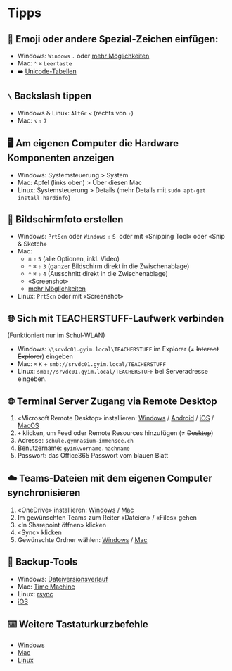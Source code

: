 # Tipps

## 🎹 Emoji oder andere Spezial-Zeichen einfügen:
* Windows: `Windows` `.` oder [mehr Möglichkeiten](https://support.office.com/de-de/article/Einf%C3%BCgen-von-ASCII-und-Unicode-Symbolen-oder-Zeichen-westliche-Sprachen-d13f58d3-7bcb-44a7-a4d5-972ee12e50e0)
* Mac: `⌃` `⌘` `Leertaste`
* ➡️ [Unicode-Tabellen](http://www.unicode.org/charts/)

## `\` Backslash tippen
* Windows & Linux: `AltGr` `<` (rechts von `⇧`)
* Mac: `⌥` `⇧` `7`

## 🖥 Am eigenen Computer die Hardware Komponenten anzeigen
* Windows: Systemsteuerung > System
* Mac: Apfel (links oben) > Über diesen Mac
* Linux: Systemsteuerung > Details (mehr Details mit `sudo apt-get install hardinfo`)

## 📸 Bildschirmfoto erstellen
* Windows: `PrtScn` oder `Windows` `⇧` `S`  oder mit «Snipping Tool» oder «Snip & Sketch»
* Mac:
  * `⌘` `⇧` `5` (alle Optionen, inkl. Video)
  * `⌃` `⌘` `⇧` `3` (ganzer Bildschirm direkt in die Zwischenablage)
  * `⌃` `⌘` `⇧` `4` (Ausschnitt direkt in die Zwischenablage)
  * «Screenshot»
  * [mehr Möglichkeiten](https://support.apple.com/de-ch/HT201361)
* Linux: `PrtScn` oder mit «Screenshot»

## 🌐 Sich mit TEACHERSTUFF-Laufwerk verbinden
(Funktioniert nur im Schul-WLAN)
* Windows: `\\srvdc01.gyim.local\TEACHERSTUFF` im Explorer (≠ ~~Internet Explorer~~) eingeben
* Mac: `⌘` `K` + `smb://srvdc01.gyim.local/TEACHERSTUFF`
* Linux: `smb://srvdc01.gyim.local/TEACHERSTUFF` bei Serveradresse eingeben.

## 🌐 Terminal Server Zugang via Remote Desktop
1. «Microsoft Remote Desktop» installieren: [Windows](https://www.microsoft.com/de-ch/p/microsoft-remotedesktop/9wzdncrfj3ps?activetab=pivot:overviewtab) / [Android](https://play.google.com/store/apps/details?id=com.microsoft.rdc.android&hl=de_CH) / [iOS](https://apps.apple.com/ch/app/microsoft-remotedesktop/id714464092) / [MacOS](https://apps.apple.com/ch/app/microsoft-remote-desktop-10/id1295203466)
1. `+` klicken, um Feed oder Remote Resources hinzufügen (≠ ~~Desktop~~)
1. Adresse: `schule.gymnasium-immensee.ch`
1. Benutzername: `gyim\vorname.nachname`
1. Passwort: das Office365 Passwort vom blauen Blatt

## ☁️ Teams-Dateien mit dem eigenen Computer synchronisieren
1. «OneDrive» installieren: [Windows](https://www.microsoft.com/en-us/p/onedrive/9wzdncrfj1p3) / [Mac](https://apps.apple.com/us/app/onedrive/id823766827)
1. Im gewünschten Teams zum Reiter «Dateien» / «Files» gehen
1. «In Sharepoint öffnen» klicken
1. «Sync» klicken
1. Gewünschte Ordner wählen: [Windows](https://support.office.com/de-de/article/synchronisieren-von-sharepoint-dateien-mit-dem-neuen-onedrive-synchronisierungsclient-6de9ede8-5b6e-4503-80b2-6190f3354a88) / [Mac](https://support.office.com/de-de/article/synchronisieren-von-dateien-mit-dem-onedrive-synchronisierungsclient-unter-mac-os-x-d11b9f29-00bb-4172-be39-997da46f913f)

## 💾 Backup-Tools
* Windows: [Dateiversionsverlauf](https://support.microsoft.com/de-de/help/17128/windows-8-file-history)
* Mac: [Time Machine](https://support.apple.com/de-de/HT201250)
* Linux: [rsync](https://de.wikipedia.org/wiki/Rsync)
* [iOS](https://support.apple.com/de-de/HT203977)

## ⌨️ Weitere Tastaturkurzbefehle
* [Windows](https://support.microsoft.com/de-ch/help/12445/windows-keyboard-shortcuts)
* [Mac](https://support.apple.com/de-ch/HT201236)
* [Linux](https://code.visualstudio.com/shortcuts/keyboard-shortcuts-linux.pdf)
